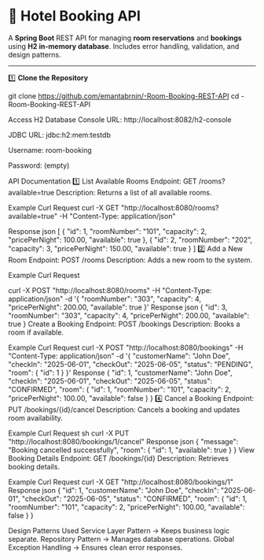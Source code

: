 # 🏨 Hotel Booking API

A **Spring Boot** REST API for managing **room reservations** and **bookings** using **H2 in-memory database**. Includes error handling, validation, and design patterns.

---


 1️⃣ **Clone the Repository**

git clone https://github.com/emantabrnin/-Room-Booking-REST-API
cd -Room-Booking-REST-API

Access H2 Database Console
URL: http://localhost:8082/h2-console

JDBC URL: jdbc:h2:mem:testdb

Username: room-booking

Password: (empty)

API Documentation
1️⃣ List Available Rooms
 Endpoint: GET /rooms?available=true 
  Description: Returns a list of all available rooms.

 Example Curl Request
curl -X GET "http://localhost:8080/rooms?available=true" -H "Content-Type: application/json"

Response
json
[
    {
        "id": 1,
        "roomNumber": "101",
        "capacity": 2,
        "pricePerNight": 100.00,
        "available": true
    },
    {
        "id": 2,
        "roomNumber": "202",
        "capacity": 3,
        "pricePerNight": 150.00,
        "available": true
    }
]
2️⃣ Add a New Room
 Endpoint: POST /rooms 
 Description: Adds a new room to the system.

 Example Curl Request

curl -X POST "http://localhost:8080/rooms" -H "Content-Type: application/json" -d '{
    "roomNumber": "303",
    "capacity": 4,
    "pricePerNight": 200.00,
    "available": true
}'
Response
json
{
    "id": 3,
    "roomNumber": "303",
    "capacity": 4,
    "pricePerNight": 200.00,
    "available": true
}
Create a Booking
 Endpoint: POST /bookings 
 Description: Books a room if available.

 Example Curl Request
curl -X POST "http://localhost:8080/bookings" -H "Content-Type: application/json" -d '{
    "customerName": "John Doe",
    "checkIn": "2025-06-01",
    "checkOut": "2025-06-05",
    "status": "PENDING",
    "room": {
        "id": 1
    }
}'
 Response
{
    "id": 1,
    "customerName": "John Doe",
    "checkIn": "2025-06-01",
    "checkOut": "2025-06-05",
    "status": "CONFIRMED",
    "room": {
        "id": 1,
        "roomNumber": "101",
        "capacity": 2,
        "pricePerNight": 100.00,
        "available": false
    }
}
4️⃣ Cancel a Booking
 Endpoint: PUT /bookings/{id}/cancel 
 Description: Cancels a booking and updates room availability.

 Example Curl Request
sh
curl -X PUT "http://localhost:8080/bookings/1/cancel"
 Response
json
{
    "message": "Booking cancelled successfully",
    "room": {
        "id": 1,
        "available": true
    }
}
View Booking Details
 Endpoint: GET /bookings/{id} 
  Description: Retrieves booking details.

 Example Curl Request
curl -X GET "http://localhost:8080/bookings/1"
 Response
json
{
    "id": 1,
    "customerName": "John Doe",
    "checkIn": "2025-06-01",
    "checkOut": "2025-06-05",
    "status": "CONFIRMED",
    "room": {
        "id": 1,
        "roomNumber": "101",
        "capacity": 2,
        "pricePerNight": 100.00,
        "available": false
    }
}

Design Patterns Used
Service Layer Pattern → Keeps business logic separate.  Repository Pattern → Manages database operations.  Global Exception Handling → Ensures clean error responses.